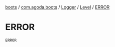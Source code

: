 [boots](../../../index.md) / [com.agoda.boots](../../index.md) / [Logger](../index.md) / [Level](index.md) / [ERROR](./-e-r-r-o-r.md)

# ERROR

`ERROR`